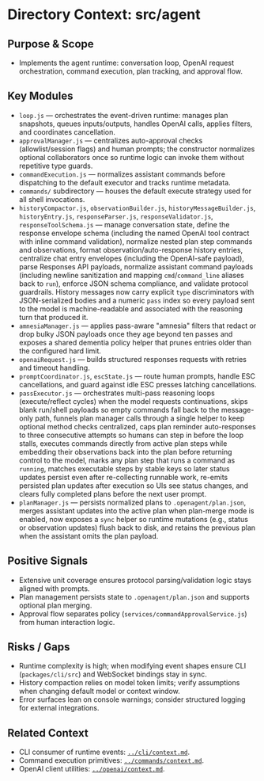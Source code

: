 # Directory Context: src/agent

## Purpose & Scope

- Implements the agent runtime: conversation loop, OpenAI request orchestration, command execution, plan tracking, and approval flow.

## Key Modules

- `loop.js` — orchestrates the event-driven runtime: manages plan snapshots, queues inputs/outputs, handles OpenAI calls, applies filters, and coordinates cancellation.
- `approvalManager.js` — centralizes auto-approval checks (allowlist/session flags) and human prompts; the constructor normalizes optional collaborators once so runtime logic can invoke them without repetitive type guards.
- `commandExecution.js` — normalizes assistant commands before dispatching to the default executor and tracks runtime metadata.
- `commands/` subdirectory — houses the default execute strategy used for all shell invocations.
- `historyCompactor.js`, `observationBuilder.js`, `historyMessageBuilder.js`, `historyEntry.js`, `responseParser.js`, `responseValidator.js`, `responseToolSchema.js` — manage conversation state, define the response envelope schema (including the named OpenAI tool contract with inline command validation), normalize nested plan step commands and observations, format observation/auto-response history entries, centralize chat entry envelopes (including the OpenAI-safe payload), parse Responses API payloads, normalize assistant command payloads (including newline sanitization and mapping `cmd`/`command_line` aliases back to `run`), enforce JSON schema compliance, and validate protocol guardrails. History messages now carry explicit `type` discriminators with JSON-serialized bodies and a numeric `pass` index so every payload sent to the model is machine-readable and associated with the reasoning turn that produced it.
- `amnesiaManager.js` — applies pass-aware "amnesia" filters that redact or drop bulky JSON payloads once they age beyond ten passes and exposes a shared dementia policy helper that prunes entries older than the configured hard limit.
- `openaiRequest.js` — builds structured responses requests with retries and timeout handling.
- `promptCoordinator.js`, `escState.js` — route human prompts, handle ESC cancellations, and guard against idle ESC presses latching cancellations.
- `passExecutor.js` — orchestrates multi-pass reasoning loops (execute/reflect cycles) when the model requests continuations, skips blank run/shell payloads so empty commands fall back to the message-only path, funnels plan manager calls through a single helper to keep optional method checks centralized, caps plan reminder auto-responses to three consecutive attempts so humans can step in before the loop stalls, executes commands directly from active plan steps while embedding their observations back into the plan before returning control to the model, marks any plan step that runs a command as `running`, matches executable steps by stable keys so later status updates persist even after re-collecting runnable work, re-emits persisted plan updates after execution so UIs see status changes, and clears fully completed plans before the next user prompt.
- `planManager.js` — persists normalized plans to `.openagent/plan.json`, merges assistant updates into the active plan when plan-merge mode is enabled, now exposes a `sync` helper so runtime mutations (e.g., status or observation updates) flush back to disk, and retains the previous plan when the assistant omits the plan payload.

## Positive Signals

- Extensive unit coverage ensures protocol parsing/validation logic stays aligned with prompts.
- Plan management persists state to `.openagent/plan.json` and supports optional plan merging.
- Approval flow separates policy (`services/commandApprovalService.js`) from human interaction logic.

## Risks / Gaps

- Runtime complexity is high; when modifying event shapes ensure CLI (`packages/cli/src`) and WebSocket bindings stay in sync.
- History compaction relies on model token limits; verify assumptions when changing default model or context window.
- Error surfaces lean on console warnings; consider structured logging for external integrations.

## Related Context

- CLI consumer of runtime events: [`../cli/context.md`](../cli/context.md).
- Command execution primitives: [`../commands/context.md`](../commands/context.md).
- OpenAI client utilities: [`../openai/context.md`](../openai/context.md).
